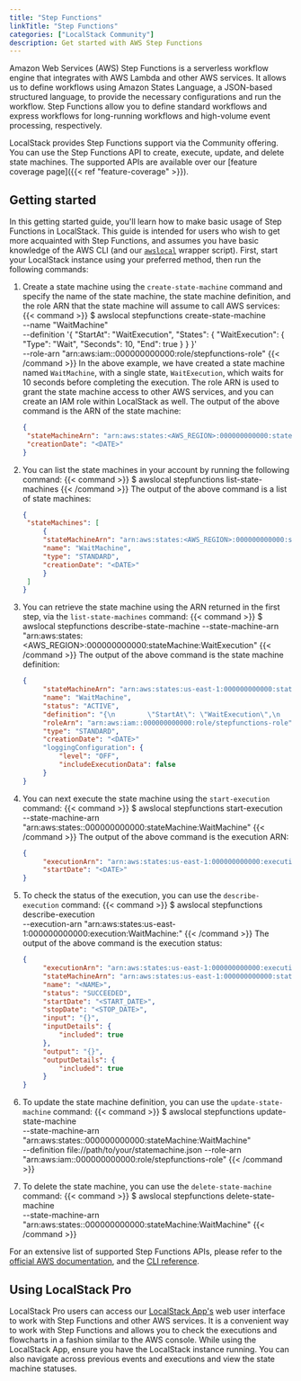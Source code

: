 ```yaml
---
title: "Step Functions"
linkTitle: "Step Functions"
categories: ["LocalStack Community"]
description: Get started with AWS Step Functions
---
```


Amazon Web Services (AWS) Step Functions is a serverless workflow engine that integrates with AWS Lambda and other AWS services. It allows us to define workflows using Amazon States Language, a JSON-based structured language, to provide the necessary configurations and run the workflow. Step Functions allow you to define standard workflows and express workflows for long-running workflows and high-volume event processing, respectively.

LocalStack provides Step Functions support via the Community offering. You can use the Step Functions API to create, execute, update, and delete state machines. The supported APIs are available over our [feature coverage page]({{< ref "feature-coverage" >}}).

## Getting started

In this getting started guide, you'll learn how to make basic usage of Step Functions in LocalStack. This guide is intended for users who wish to get more acquainted with Step Functions, and assumes you have basic knowledge of the AWS CLI (and our [`awslocal`](https://github.com/localstack/awscli-local) wrapper script). First, start your LocalStack instance using your preferred method, then run the following commands:

1. Create a state machine using the `create-state-machine` command and specify the name of the state machine, the state machine definition, and the role ARN that the state machine will assume to call AWS services:
   {{< command >}}
   $ awslocal stepfunctions create-state-machine \
        --name "WaitMachine" \
        --definition '{
        "StartAt": "WaitExecution",
        "States": {
            "WaitExecution": {
            "Type": "Wait",
            "Seconds": 10,
            "End": true
            }
        }
        }' \
        --role-arn "arn:aws:iam::000000000000:role/stepfunctions-role"
   {{< /command >}}
   In the above example, we have created a state machine named `WaitMachine`, with a single state, `WaitExecution`, which waits for 10 seconds before completing the execution. The role ARN is used to grant the state machine access to other AWS services, and you can create an IAM role within LocalStack as well. The output of the above command is the ARN of the state machine:
   ```json
   {
    "stateMachineArn": "arn:aws:states:<AWS_REGION>:000000000000:stateMachine:WaitMachine",
    "creationDate": "<DATE>"
   }
   ```

2. You can list the state machines in your account by running the following command:
   {{< command >}}
   $ awslocal stepfunctions list-state-machines
   {{< /command >}}
   The output of the above command is a list of state machines:
   ```json
   {
    "stateMachines": [
        {
        "stateMachineArn": "arn:aws:states:<AWS_REGION>:000000000000:stateMachine:WaitMachine",
        "name": "WaitMachine",
        "type": "STANDARD",
        "creationDate": "<DATE>"
        }
    ]
   }
   ```

3. You can retrieve the state machine using the ARN returned in the first step, via the `list-state-machines` command:
   {{< command >}}
   $ awslocal stepfunctions describe-state-machine --state-machine-arn "arn:aws:states:<AWS_REGION>:000000000000:stateMachine:WaitExecution"
   {{< /command >}}
   The output of the above command is the state machine definition:
   ```json
   {
        "stateMachineArn": "arn:aws:states:us-east-1:000000000000:stateMachine:WaitMachine",
        "name": "WaitMachine",
        "status": "ACTIVE",
        "definition": "{\n        \"StartAt\": \"WaitExecution\",\n        \"States\": {\n            \"WaitExecution\": {\n            \"Type\": \"Wait\",\n            \"Seconds\": 10,\n            \"End\": true\n            }\n        }\n        }",
        "roleArn": "arn:aws:iam::000000000000:role/stepfunctions-role",
        "type": "STANDARD",
        "creationDate": "<DATE>"
        "loggingConfiguration": {
            "level": "OFF",
            "includeExecutionData": false
        }
   }
   ```

4. You can next execute the state machine using the `start-execution` command:
   {{< command >}}
   $ awslocal stepfunctions start-execution \
        --state-machine-arn "arn:aws:states:<REGION>:000000000000:stateMachine:WaitMachine"
   {{< /command >}}
   The output of the above command is the execution ARN:
   ```json
   {
        "executionArn": "arn:aws:states:us-east-1:000000000000:execution:WaitMachine:<ID>",
        "startDate": "<DATE>"
   }
   ```

5. To check the status of the execution, you can use the `describe-execution` command:
   {{< command >}}
   $ awslocal stepfunctions describe-execution \
        --execution-arn "arn:aws:states:us-east-1:000000000000:execution:WaitMachine:<ID>"
   {{< /command >}}
   The output of the above command is the execution status:
   ```json
   {
        "executionArn": "arn:aws:states:us-east-1:000000000000:execution:WaitMachine:32174130-4587-4314-ad63-86c6242523b2",
        "stateMachineArn": "arn:aws:states:us-east-1:000000000000:stateMachine:WaitMachine",
        "name": "<NAME>",
        "status": "SUCCEEDED",
        "startDate": "<START_DATE>",
        "stopDate": "<STOP_DATE>",
        "input": "{}",
        "inputDetails": {
            "included": true
        },
        "output": "{}",
        "outputDetails": {
            "included": true
        }
   }
   ```

6. To update the state machine definition, you can use the `update-state-machine` command:
   {{< command >}}
   $ awslocal stepfunctions update-state-machine \
        --state-machine-arn "arn:aws:states:<REGION>:000000000000:stateMachine:WaitMachine" \
        --definition file://path/to/your/statemachine.json
        --role-arn "arn:aws:iam::000000000000:role/stepfunctions-role"
   {{< /command >}}

7. To delete the state machine, you can use the `delete-state-machine` command:
   {{< command >}}
   $ awslocal stepfunctions delete-state-machine \
        --state-machine-arn "arn:aws:states:<REGION>:000000000000:stateMachine:WaitMachine"
   {{< /command >}}

For an extensive list of supported Step Functions APIs, please refer to the [official AWS documentation](https://docs.aws.amazon.com/step-functions/latest/dg/welcome.html), and the [CLI reference](https://docs.aws.amazon.com/cli/latest/reference/stepfunctions/index.html).

## Using LocalStack Pro

LocalStack Pro users can access our [LocalStack App's](https://app.localstack.cloud) web user interface to work with Step Functions and other AWS services. It is a convenient way to work with Step Functions and allows you to check the executions and flowcharts in a fashion similar to the AWS console. While using the LocalStack App, ensure you have the LocalStack instance running. You can also navigate across previous events and executions and view the state machine statuses.
